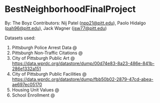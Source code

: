 # BestNeighborhoodFinalProject

By: The Boyz
Contributors: Nij Patel (npp21@pitt.edu), Paolo Hidalgo (pah96@pitt.edu), Jack Wagner (jsw77@pitt.edu)

Datasets used:
1. Pittsburgh Police Arrest Data @ 
2. Pittsburgh Non-Traffic Citations @ 
3. City of Pittsburgh Public Art @ https://data.wprdc.org/datastore/dump/00d74e83-8a23-486e-841b-286e1332a151
4. City of Pittsburgh Public Facilities @ https://data.wprdc.org/datastore/dump/fbb50b02-2879-47cd-abea-ae697ec05170
5. Housing Unit Values @
6. School Enrollment @
